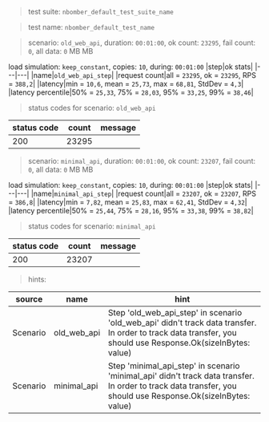 > test suite: `nbomber_default_test_suite_name`

> test name: `nbomber_default_test_name`

> scenario: `old_web_api`, duration: `00:01:00`, ok count: `23295`, fail count: `0`, all data: `0` MB MB

load simulation: `keep_constant`, copies: `10`, during: `00:01:00`
|step|ok stats|
|---|---|
|name|`old_web_api_step`|
|request count|all = `23295`, ok = `23295`, RPS = `388,2`|
|latency|min = `10,6`, mean = `25,73`, max = `68,81`, StdDev = `4,3`|
|latency percentile|50% = `25,33`, 75% = `28,03`, 95% = `33,25`, 99% = `38,46`|
> status codes for scenario: `old_web_api`

|status code|count|message|
|---|---|---|
|200|23295||

> scenario: `minimal_api`, duration: `00:01:00`, ok count: `23207`, fail count: `0`, all data: `0` MB MB

load simulation: `keep_constant`, copies: `10`, during: `00:01:00`
|step|ok stats|
|---|---|
|name|`minimal_api_step`|
|request count|all = `23207`, ok = `23207`, RPS = `386,8`|
|latency|min = `7,82`, mean = `25,83`, max = `62,41`, StdDev = `4,32`|
|latency percentile|50% = `25,44`, 75% = `28,16`, 95% = `33,38`, 99% = `38,82`|
> status codes for scenario: `minimal_api`

|status code|count|message|
|---|---|---|
|200|23207||

> hints:

|source|name|hint|
|---|---|---|
|Scenario|old_web_api|Step 'old_web_api_step' in scenario 'old_web_api' didn't track data transfer. In order to track data transfer, you should use Response.Ok(sizeInBytes: value)|
|Scenario|minimal_api|Step 'minimal_api_step' in scenario 'minimal_api' didn't track data transfer. In order to track data transfer, you should use Response.Ok(sizeInBytes: value)|
